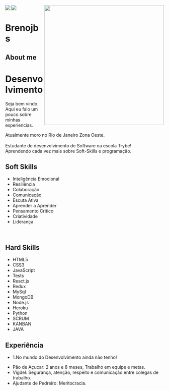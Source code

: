 <a href="https://github.com/anuraghazra/github-readme-stats">
  <img align="center" src="https://github-readme-stats.vercel.app/api/top-langs/?username=anuraghazra&langs_count=4" />
</a>
<a href="https://github.com/Brenojbs/github-readme-stats">
  <img align="left" src="https://github-readme-stats.vercel.app/api?username=Brenojbs&show_icons=true" />
</a>


<img align="right" src="https://octocat-generator-assets.githubusercontent.com/my-octocat-1617470191191.png" width="380px" heigth="380px">

# Brenojbs
## About me

<h1>Desenvolvimento</h1>
<p align="left"> Seja bem vindo. Aqui eu falo um pouco sobre minhas experiencias. <br>
  
  Atualmente moro no Rio de Janeiro Zona Oeste.<br>
  <br>
  Estudante de desenvolvimento de Software na escola Trybe!<br>
  Aprendendo cada vez mais sobre Soft-Skills e programação.

<p>

<h2>Soft Skills</h2>

  <ul>
    <li>Inteligência Emocional</li>
    <li>Resiliência</li>
    <li>Colaboração</li>
    <li>Comunicação</li>
    <li>Escuta Ativa</li>
    <li>Aprender a Aprender</li>
    <li>Pensamento Critico</li>
    <li>Criatividade</li>
    <li>Liderança</li>
  </ul>

<br>

<h2>Hard Skills</h2>

  <p>
    <ul>
      <li>HTML5</li>
      <li>CSS3</li>
      <li>JavaScript</li>
      <li>Tests</li>
      <li>React.js</li>
      <li>Redux</li>
      <li>MySql</li>
      <li>MongoDB</li>
      <li>Node.js</li>
      <li>Heroku</li>
      <li>Python</li>
      <li>SCRUM</li>
      <li>KANBAN</li>
      <li>JAVA</li>
    </ul>
  </p>
</p>

</p>
<h2>Experiência</h2>
<ul>
        <li><p>1.No mundo do Desenvolvimento ainda não tenho!</p></li>

<li>Pão de Açucar: 2 anos e 8 meses, Trabalho em equipe e metas.</li>
<li>Vigdel: Segurança, atenção, respeito e comunicação entre colegas de trabalho.</li>
<li>Ajudante de Pedreiro: Meritocracia.</li>
</ul>
